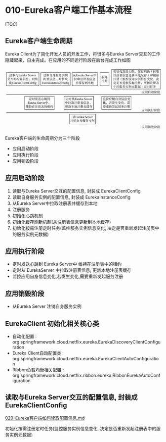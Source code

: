 # 010-Eureka客户端工作基本流程

[TOC]

## Eureka客户端生命周期

Eureka Client为了简化开发人员的开发工作，将很多与Eureka Server交互的工作隐藏起来，自主完成。在应用的不同运行阶段在后台完成工作如图

![image-20201011192146029](../../../../assets/image-20201011192146029.png)

Eureka客户端的生命周期分为三个阶段

- 应用启动阶段
- 应用执行阶段
- 应用销毁阶段

## 应用启动阶段

1. 读取与Eureka Server交互的配置信息, 封装成 EurekaClientConfig
2. 读取自身服务实例的配置信息, 封装成 EurekaInstanceConfig
3. 从Eureka Server中拉取注册表并缓存到本地
4. 注册服务
5. 初始化心跳机制
6. 初始化缓存刷新机制(从注册表信息更新到本地缓存)
7. 初始化按需注册定时任务(监控服务实例信息变化, 决定是否重新发起注册表中的服务实例元数据)

## 应用执行阶段

- 定时发送心跳到 Eureka Server中  维持在注册表中的租约
- 定时从 EurekaServer 中拉取注册表信息, 更新本地注册表缓存
- 监控应用自身信息变化,若发生变化,需要重新发起服务注册

## 应用销毁阶段

- 从Eureka Server 注销自身服务实例

## EurekaClient 初始化相关核心类

- 自动化配置 : org.springframework.cloud.netflix.eureka.EurekaDiscoveryClientConfiguration
- Eureka Client自动配置类 : org.springframework.cloud.netflix.eureka.EurekaClientAutoConfiguration
- Ribbon负载均衡相关配置 :  org.springframework.cloud.netflix.ribbon.eureka.RibbonEurekaAutoConfiguration

## 读取与Eureka Server交互的配置信息, 封装成 EurekaClientConfig

 [020-Eureka客户端如何读取配置信息.md](020-Eureka客户端如何读取配置信息.md) 

初始化按需注册定时任务(监控服务实例信息变化, 决定是否重新发起注册表中的服务实例元数据)

